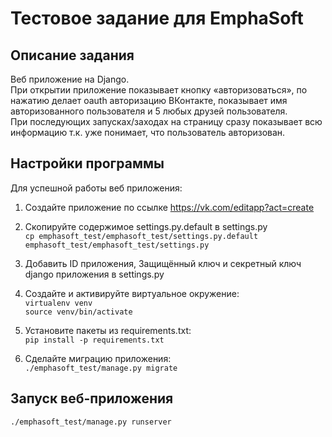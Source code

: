 # Тестовое задание для EmphaSoft

## Описание задания
Веб приложение на Django. <br>
При открытии приложение показывает кнопку «авторизоваться», по нажатию делает oauth авторизацию ВКонтакте,
показывает имя авторизованного пользователя и 5 любых друзей пользователя.<br>
При последующих запусках/заходах на страницу сразу показывает всю информацию т.к. уже понимает,
что пользователь авторизован.

## Настройки программы
Для успешной работы веб приложения:
1. Создайте приложение по ссылке https://vk.com/editapp?act=create

1. Скопируйте содержимое settings.py.default в settings.py <br>
`cp emphasoft_test/emphasoft_test/settings.py.default emphasoft_test/emphasoft_test/settings.py`

1. Добавить ID приложения, Защищённый ключ и секретный ключ django приложения в settings.py

1. Создайте и активируйте виртуальное окружение: <br>
`virtualenv venv` <br>
`source venv/bin/activate`

1. Установите пакеты из requirements.txt: <br>
`pip install -p requirements.txt`

1. Сделайте миграцию приложения: <br>
`./emphasoft_test/manage.py migrate`

## Запуск веб-приложения
`./emphasoft_test/manage.py runserver`